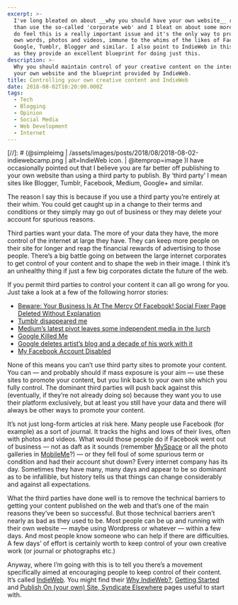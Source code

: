 ```yaml
---
excerpt: >-
  I've long bleated on about __why you should have your own website__ rather
  than use the so-called 'corporate web' and I bleat on about some more here. I
  do feel this is a really important issue and it's the only way to protect your
  own words, photos and videos, immune to the whims of the likes of Facebook,
  Google, Tumblr, Blogger and similar. I also point to IndieWeb in this article
  as they provide an excellent blueprint for doing just this.
description: >-
  Why you should maintain control of your creative content on the internet via
  your own website and the blueprint provided by IndieWeb.
title: Controlling your own creative content and IndieWeb
date: 2018-08-02T10:20:00.000Z
tags:
  - Tech
  - Blogging
  - Opinion
  - Social Media
  - Web Development
  - Internet
---
```

[//]: # (@simpleimg | /assets/images/posts/2018/08/2018-08-02-indiewebcamp.png | alt=IndieWeb icon. | @itemprop=image )I have occasionally pointed out that I believe you are far better off publishing to your own website than using a third party to publish. By ‘third party’ I mean sites like Blogger, Tumblr, Facebook, Medium, Google+ and similar.

The reason I say this is because if you use a third party you’re entirely at their whim. You could get caught up in a change to their terms and conditions or they simply may go out of business or they may delete your account for spurious reasons.

Third parties want your data. The more of your data they have, the more control of the internet at large they have. They can keep more people on their site for longer and reap the financial rewards of advertising to those people. There’s a big battle going on between the large internet corporates to get control of your content and to shape the web in their image. I think it’s an unhealthy thing if just a few big corporates dictate the future of the web.

If you permit third parties to control your content it can all go wrong for you. Just take a look at a few of the following horror stories:

* [Beware: Your Business Is At The Mercy Of Facebook! Social Fixer Page Deleted Without Explanation](https://socialfixer.com/blog/2013/09/12/beware-your-business-is-at-the-mercy-of-facebook-social-fixer-page-deleted-without-explanation/)
* [Tumblr disappeared me](http://www.zephoria.org/thoughts/archives/2011/04/27/tumblr-disappeared-me.html)
* [Medium’s latest pivot leaves some independent media in the lurch](https://techcrunch.com/2018/05/10/mediums-latest-pivot-leaves-some-independent-media-in-the-lurch/)
* [Google Killed Me](http://amywilentz.tumblr.com/post/44228865923/google-killed-me)
* [Google deletes artist’s blog and a decade of his work with it](https://splinternews.com/google-deletes-artists-blog-and-a-decade-of-his-work-al-1793860234)
* [My Facebook Account Disabled](http://fallibleblogma.com/index.php/my-facebook-account-disabled/)

None of this means you can’t use third party sites to promote your content. You can — and probably should if mass exposure is your aim — use these sites to promote your content, but you link back to your own site which you fully control. The dominant third parties will push back against this (eventually, if they’re not already doing so) because they want you to use their platform exclusively, but at least you still have your data and there will always be other ways to promote your content.

It’s not just long-form articles at risk here. Many people use Facebook (for example) as a sort of journal. It tracks the highs and lows of their lives, often with photos and videos. What would those people do if Facebook went out of business — not as daft as it sounds (remember [MySpace](https://techcrunch.com/2013/06/12/bring-the-blogs-back/) or all the photo galleries in [MobileMe](https://www.cnet.com/how-to/apple-reminds-users-of-mobileme-closure/)?) — or they fell foul of some spurious term or condition and had their account shut down? Every internet company has its day. Sometimes they have many, many days and appear to be so dominant as to be infallible, but history tells us that things can change considerably and against all expectations.

What the third parties have done well is to remove the technical barriers to getting your content published on the web and that’s one of the main reasons they’ve been so successful. But those technical barriers aren’t nearly as bad as they used to be. Most people can be up and running with their own website — maybe using Wordpress or whatever — within a few days. And most people know someone who can help if there are difficulties. A few days’ of effort is certainly worth to keep control of your own creative work (or journal or photographs etc.)

Anyway, where I’m going with this is to tell you there’s a movement specifically aimed at encouraging people to keep control of their content. It’s called [IndieWeb](https://indieweb.org). You might find their [Why IndieWeb?](https://indieweb.org/why), [Getting Started](https://indieweb.org/Getting_Started) and [Publish On (your own) Site, Syndicate Elsewhere](https://indieweb.org/POSSE) pages useful to start with.


